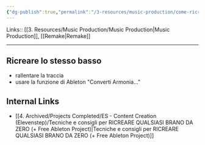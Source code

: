 ```yaml
---
{"dg-publish":true,"permalink":"/3-resources/music-production/come-ricreare-un-remake/"}
---
```


Links:: [[3. Resources/Music Production/Music Production\|Music Production]], [[Remake\|Remake]]

---

## Ricreare lo stesso basso

- rallentare la traccia
- usare la funzione di Ableton "Converti Armonia..."




## Internal Links

- [[4. Archived/Projects Completed/ES - Content Creation (Elevenstep)/Tecniche e consigli per RICREARE QUALSIASI BRANO DA ZERO (+ Free Ableton Project)\|Tecniche e consigli per RICREARE QUALSIASI BRANO DA ZERO (+ Free Ableton Project)]]






